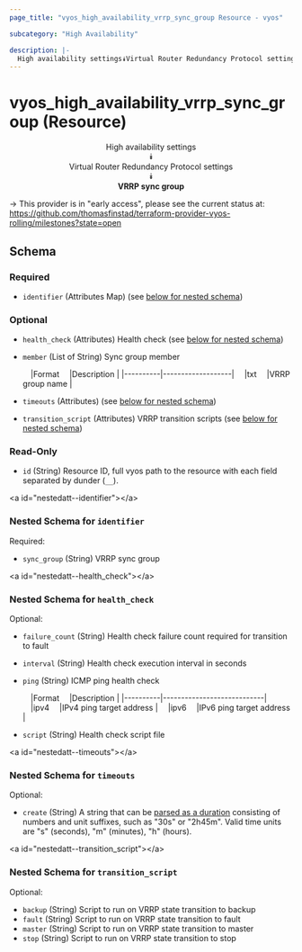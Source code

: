 ```yaml
---
page_title: "vyos_high_availability_vrrp_sync_group Resource - vyos"

subcategory: "High Availability"

description: |- 
  High availability settings⯯Virtual Router Redundancy Protocol settings⯯VRRP sync group
---
```


# vyos_high_availability_vrrp_sync_group (Resource)
<center>

High availability settings  
⯯  
Virtual Router Redundancy Protocol settings  
⯯  
**VRRP sync group**


</center>

-> This provider is in "early access", please see the current status at: https://github.com/thomasfinstad/terraform-provider-vyos-rolling/milestones?state=open

## Schema

### Required

- `identifier` (Attributes Map) (see [below for nested schema](#nestedatt--identifier))

### Optional

- `health_check` (Attributes) Health check (see [below for nested schema](#nestedatt--health_check))
- `member` (List of String) Sync group member

    &emsp;|Format  &emsp;|Description      |
    |----------|-------------------|
    &emsp;|txt     &emsp;|VRRP group name  |
- `timeouts` (Attributes) (see [below for nested schema](#nestedatt--timeouts))
- `transition_script` (Attributes) VRRP transition scripts (see [below for nested schema](#nestedatt--transition_script))

### Read-Only

- `id` (String) Resource ID, full vyos path to the resource with each field separated by dunder (`__`).

&lt;a id=&#34;nestedatt--identifier&#34;&gt;&lt;/a&gt;
### Nested Schema for `identifier`

Required:

- `sync_group` (String) VRRP sync group


&lt;a id=&#34;nestedatt--health_check&#34;&gt;&lt;/a&gt;
### Nested Schema for `health_check`

Optional:

- `failure_count` (String) Health check failure count required for transition to fault
- `interval` (String) Health check execution interval in seconds
- `ping` (String) ICMP ping health check

    &emsp;|Format  &emsp;|Description               |
    |----------|----------------------------|
    &emsp;|ipv4    &emsp;|IPv4 ping target address  |
    &emsp;|ipv6    &emsp;|IPv6 ping target address  |
- `script` (String) Health check script file


&lt;a id=&#34;nestedatt--timeouts&#34;&gt;&lt;/a&gt;
### Nested Schema for `timeouts`

Optional:

- `create` (String) A string that can be [parsed as a duration](https://pkg.go.dev/time#ParseDuration) consisting of numbers and unit suffixes, such as &#34;30s&#34; or &#34;2h45m&#34;. Valid time units are &#34;s&#34; (seconds), &#34;m&#34; (minutes), &#34;h&#34; (hours).


&lt;a id=&#34;nestedatt--transition_script&#34;&gt;&lt;/a&gt;
### Nested Schema for `transition_script`

Optional:

- `backup` (String) Script to run on VRRP state transition to backup
- `fault` (String) Script to run on VRRP state transition to fault
- `master` (String) Script to run on VRRP state transition to master
- `stop` (String) Script to run on VRRP state transition to stop  
